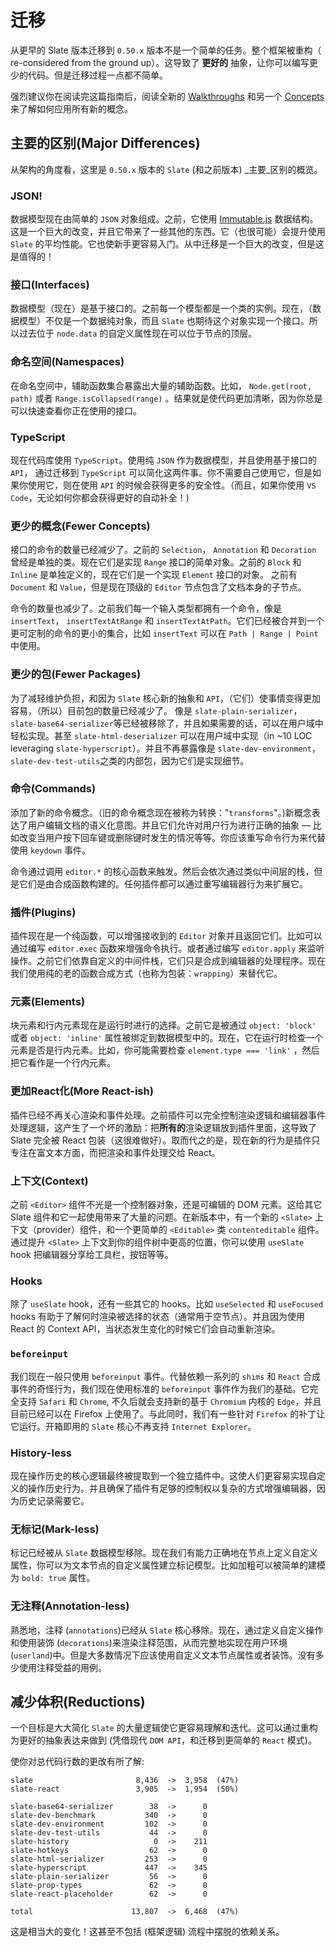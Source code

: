 # 迁移

从更早的 Slate 版本迁移到 `0.50.x` 版本不是一个简单的任务。整个框架被重构（ re-considered from the ground up）。这导致了 **更好的** 抽象，让你可以编写更少的代码。但是迁移过程一点都不简单。

强烈建议你在阅读完这篇指南后，阅读全新的 [Walkthroughs](../walkthroughs/01-installing-slate.md) 和另一个 [Concepts](./01-interfaces.md) 来了解如何应用所有新的概念。

## 主要的区别(Major Differences)

从架构的角度看，这里是 `0.50.x` 版本的 `Slate` (和之前版本) _主要_区别的概览。

### JSON!

数据模型现在由简单的 `JSON` 对象组成。之前，它使用 [Immutable.js](https://immutable-js.github.io/immutable-js/) 数据结构。这是一个巨大的改变，并且它带来了一些其他的东西。它（也很可能）会提升使用 `Slate` 的平均性能。它也使新手更容易入门。从中迁移是一个巨大的改变，但是这是值得的！

### 接口(Interfaces)

数据模型（现在）是基于接口的。之前每一个模型都是一个类的实例。现在，（数据模型）不仅是一个数据纯对象，而且 `Slate` 也期待这个对象实现一个接口。所以过去位于 `node.data` 的自定义属性现在可以位于节点的顶层。

### 命名空间(Namespaces)

在命名空间中，辅助函数集合暴露出大量的辅助函数。比如， `Node.get(root, path)` 或者 `Range.isCollapsed(range)` 。结果就是使代码更加清晰，因为你总是可以快速查看你正在使用的接口。

### TypeScript

现在代码库使用 `TypeScript`。使用纯 `JSON` 作为数据模型，并且使用基于接口的 `API`， 通过迁移到 `TypeScript` 可以简化这两件事。你不需要自己使用它，但是如果你使用它，则在使用 `API` 的时候会获得更多的安全性。（而且，如果你使用 `VS Code`，无论如何你都会获得更好的自动补全！)

### 更少的概念(Fewer Concepts)

接口的命令的数量已经减少了。之前的 `Selection`， `Annotation` 和 `Decoration` 曾经是单独的类。现在它们是实现 `Range` 接口的简单对象。之前的 `Block` 和 `Inline` 是单独定义的，现在它们是一个实现 `Element` 接口的对象。 之前有 `Document` 和 `Value`，但是现在顶级的 `Editor` 节点包含了文档本身的子节点。

命令的数量也减少了。之前我们每一个输入类型都拥有一个命令，像是 `insertText`， `insertTextAtRange` 和 `insertTextAtPath`。它们已经被合并到一个更可定制的命令的更小的集合，比如 `insertText` 可以在 `Path | Range | Point` 中使用。

### 更少的包(Fewer Packages)

为了减轻维护负担，和因为 `Slate` 核心新的抽象和 `API`，（它们）使事情变得更加容易，（所以）目前包的数量已经减少了。 像是 `slate-plain-serializer`， `slate-base64-serializer`等已经被移除了，并且如果需要的话，可以在用户域中轻松实现。甚至 `slate-html-deserializer` 可以在用户域中实现（in ~10 LOC leveraging `slate-hyperscript`）。并且不再暴露像是 `slate-dev-environment`， `slate-dev-test-utils`之类的内部包，因为它们是实现细节。

### 命令(Commands)

添加了新的命令概念。（旧的命令概念现在被称为转换："`transforms`"。)新概念表达了用户编辑文档的语义化意图。并且它们允许对用户行为进行正确的抽象 — 比如改变当用户按下回车键或删除键时发生的情况等等。你应该重写命令行为来代替使用 `keydown` 事件。

命令通过调用 `editor.*` 的核心函数来触发。然后会依次通过类似中间层的栈，但是它们是由合成函数构建的。任何插件都可以通过重写编辑器行为来扩展它。

### 插件(Plugins)

插件现在是一个纯函数，可以增强接收到的 `Editor` 对象并且返回它们。比如可以通过编写 `editor.exec` 函数来增强命令执行。或者通过编写 `editor.apply` 来监听操作。之前它们依靠自定义的中间件栈，它们只是合成到编辑器的处理程序。现在我们使用纯的老的函数合成方式（也称为包装：`wrapping`）来替代它。

### 元素(Elements)

块元素和行内元素现在是运行时进行的选择。之前它是被通过 `object: 'block'` 或者 `object: 'inline'` 属性被绑定到数据模型中的。现在，它在运行时检查一个元素是否是行内元素。比如，你可能需要检查 `element.type === 'link'` ，然后把它看作是一个行内元素。

### 更加React化(More React-ish)

插件已经不再关心渲染和事件处理。之前插件可以完全控制渲染逻辑和编辑器事件处理逻辑，这产生了一个坏的激励：把**所有的**渲染逻辑放到插件里面，这导致了 Slate 完全被 React 包装（这很难做好）。取而代之的是，现在新的行为是插件只专注在富文本方面，而把渲染和事件处理交给 React。

### 上下文(Context)

之前 `<Editor>` 组件不光是一个控制器对象，还是可编辑的 DOM 元素。这给其它 Slate 组件和它一起使用带来了大量的问题。在新版本中，有一个新的 `<Slate>` 上下文（provider）组件，和一个更简单的 `<Editable>` 类 `contenteditable` 组件。通过提升 `<Slate>` 上下文到你的组件树中更高的位置，你可以使用 `useSlate` hook 把编辑器分享给工具栏，按钮等等。

### Hooks

除了 `useSlate` hook，还有一些其它的 hooks。比如 `useSelected` 和 `useFocused` hooks 有助于了解何时渲染被选择的状态（通常用于空节点）。并且因为使用 React 的 Context API，当状态发生变化的时候它们会自动重新渲染。

### `beforeinput`

我们现在一般只使用 `beforeinput` 事件。代替依赖一系列的 `shims` 和 `React` 合成事件的奇怪行为，我们现在使用标准的 `beforeinput` 事件作为我们的基础。它完全支持 `Safari` 和 `Chrome`, 不久后就会支持新的基于 `Chromium` 内核的 `Edge`，并且目前已经可以在 Firefox 上使用了。与此同时，我们有一些针对 `Firefox` 的补丁让它运行。开箱即用的 `Slate` 核心不再支持 `Internet Explorer`。

### History-less

现在操作历史的核心逻辑最终被提取到一个独立插件中。这使人们更容易实现自定义的操作历史行为。并且确保了插件有足够的控制权以复杂的方式增强编辑器，因为历史记录需要它。

### 无标记(Mark-less)

标记已经被从 `Slate` 数据模型移除。现在我们有能力正确地在节点上定义自定义属性，你可以为文本节点的自定义属性建立标记模型。比如加粗可以被简单的建模为 `bold: true` 属性。

### 无注释(Annotation-less)

熟悉地，注释 (`annotations`)已经从 `Slate` 核心移除。现在，通过定义自定义操作和使用装饰 (`decorations`)来渲染注释范围，从而完整地实现在用户环境 (`userland`)中。但是大多数情况下应该使用自定义文本节点属性或者装饰。没有多少使用注释受益的用例。

## 减少体积(Reductions)

一个目标是大大简化 `Slate` 的大量逻辑使它更容易理解和迭代。这可以通过重构为更好的抽象表达来做到 (凭借现代 `DOM API`，和迁移到更简单的 `React` 模式)。

使你对总代码行数的更改有所了解:

```
slate                       8,436  ->  3,958  (47%)
slate-react                 3,905  ->  1,954  (50%)

slate-base64-serializer        38  ->      0
slate-dev-benchmark           340  ->      0
slate-dev-environment         102  ->      0
slate-dev-test-utils           44  ->      0
slate-history                   0  ->    211
slate-hotkeys                  62  ->      0
slate-html-serializer         253  ->      0
slate-hyperscript             447  ->    345
slate-plain-serializer         56  ->      0
slate-prop-types               62  ->      0
slate-react-placeholder        62  ->      0

total                      13,807  ->  6,468  (47%)
```

这是相当大的变化！这甚至不包括 (框架逻辑) 流程中摆脱的依赖关系。
